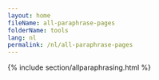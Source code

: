 ```yaml
---
layout: home
fileName: all-paraphrase-pages
folderName: tools
lang: nl
permalink: /nl/all-paraphrase-pages
---
```

{% include section/allparaphrasing.html %}